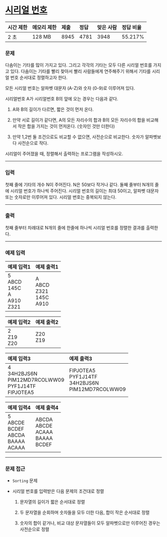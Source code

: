 # [시리얼 번호](https://www.acmicpc.net/problem/1431)

<div align = center>

| 시간 제한 | 메모리 제한 | 제출 | 정답 | 맞은 사람 | 정답 비율 |
| :-------- | :---------- | :--- | :--- | :-------- | :-------- |
| 2 초      | 128 MB      | 8945 | 4781 | 3948      | 55.217%   |

</div>

### 문제

다솜이는 기타를 많이 가지고 있다. 그리고 각각의 기타는 모두 다른 시리얼 번호를 가지고 있다. 다솜이는 기타를 빨리 찾아서 빨리 사람들에게 연주해주기 위해서 기타를 시리얼 번호 순서대로 정렬하고자 한다.

모든 시리얼 번호는 알파벳 대문자 (A-Z)와 숫자 (0-9)로 이루어져 있다.

시리얼번호 A가 시리얼번호 B의 앞에 오는 경우는 다음과 같다.

  1. A와 B의 길이가 다르면, 짧은 것이 먼저 온다.

  2. 만약 서로 길이가 같다면, A의 모든 자리수의 합과 B의 모든 자리수의 합을 비교해서 작은 합을 가지는 것이 먼저온다. (숫자인 것만 더한다)

  3. 만약 1,2번 둘 조건으로도 비교할 수 없으면, 사전순으로 비교한다. 숫자가 알파벳보다 사전순으로 작다.

시리얼이 주어졌을 때, 정렬해서 출력하는 프로그램을 작성하시오.

---

### 입력

첫째 줄에 기타의 개수 N이 주어진다. N은 50보다 작거나 같다. 둘째 줄부터 N개의 줄에 시리얼 번호가 하나씩 주어진다. 시리얼 번호의 길이는 최대 50이고, 알파벳 대문자 또는 숫자로만 이루어져 있다. 시리얼 번호는 중복되지 않는다.

---

### 출력

첫째 줄부터 차례대로 N개의 줄에 한줄에 하나씩 시리얼 번호를 정렬한 결과를 출력한다.

---

### 예제 입력

| 예제 입력1                                  | 예제 출력1                            |
| :------------------------------------------ | :------------------------------------ |
| 5<br/>ABCD<br/>145C<br/>A<br/>A910<br/>Z321 | A<br/>ABCD<br/>Z321<br/>145C<br/>A910 |

| 예제 입력2        | 예제 출력2  |
| :---------------- | :---------- |
| 2<br/>Z19<br/>Z20 | Z20<br/>Z19 |

| 예제 입력3                                                       | 예제 출력3                                                 |
| :--------------------------------------------------------------- | :--------------------------------------------------------- |
| 4<br/>34H2BJS6N<br/>PIM12MD7RCOLWW09<br/>PYF1J14TF<br/>FIPJOTEA5 | FIPJOTEA5<br/>PYF1J14TF<br/>34H2BJS6N<br/>PIM12MD7RCOLWW09 |

| 예제 입력4                                          | 예제 출력4                                    |
| :-------------------------------------------------- | :-------------------------------------------- |
| 5<br/>ABCDE<br/>BCDEF<br/>ABCDA<br/>BAAAA<br/>ACAAA | ABCDA<br/>ABCDE<br/>ACAAA<br/>BAAAA<br/>BCDEF |

---

### 문제 접근

  - `Sorting` 문제

  - 시리얼 번호를 입력받은 다음 문제의 조건대로 정렬

    1. 문자열의 길이가 짧은 순서대로 정렬

    2. 두 문자열을 순회하며 숫자들을 모두 더한 다음, 합이 작은 순서대로 정렬

    3. 숫자의 합이 같거나, 비교 대상 문자열들이 모두 알파벳으로만 이루어진 경우는 사전순으로 정렬